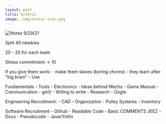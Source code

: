 ```yaml
---
layout: post
title: 9/29/21
image: /img/avatar-icon.png
---
```


![Notes 9/29/21]()

Split 40 newbies

20 - 20 for each team

Stress commitment -> 10

If you give them work:
    - make them slaves (boring chores)
        - they learn after "big brain"
    - Use 

Fundamentals
    - Tools
    - Electronics
    - Ideas behind Mechs
    - Game Manual
    - Communication
    - gm0
    - Willing to write
    - Research
        - Gogle

Engineering Recruitment:
    - CAD
    - Organization
    - Pulley Systems
    - Inventory

Software Recruitment
    - Github
    - Readable Code
        - Basic COMMENTS JEEZ
    - Docs
    - Pseudocode
    - Java/Yotlin